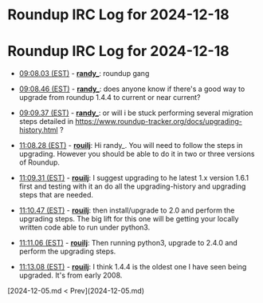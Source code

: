 # Roundup IRC Log for 2024-12-18 #
# Roundup IRC Log for 2024-12-18
* <a href="#09:08.03" id="09:08.03">09:08.03 (EST)</a> - __[randy_](https://github.com/randy_)__: roundup gang

* <a href="#09:08.46" id="09:08.46">09:08.46 (EST)</a> - __[randy_](https://github.com/randy_)__: does anyone know if there's a good way to upgrade from roundup 1.4.4 to current or near current?
* <a href="#09:09.37" id="09:09.37">09:09.37 (EST)</a> - __[randy_](https://github.com/randy_)__: or will i be stuck performing several migration steps detailed in <https://www.roundup-tracker.org/docs/upgrading-history.html> ?

* <a href="#11:08.28" id="11:08.28">11:08.28 (EST)</a> - __[rouilj](https://github.com/rouilj)__: Hi randy_. You will need to follow the steps in upgrading. However you should be able to do it in two or three versions of Roundup.

* <a href="#11:09.31" id="11:09.31">11:09.31 (EST)</a> - __[rouilj](https://github.com/rouilj)__: I suggest upgrading to he latest 1.x version 1.6.1 first and testing with it an do all the upgrading-history and upgrading steps that are needed.

* <a href="#11:10.47" id="11:10.47">11:10.47 (EST)</a> - __[rouilj](https://github.com/rouilj)__: then install/upgrade to 2.0 and perform the upgrading steps. The big lift for this one will be getting your locally written code able to run under python3.

* <a href="#11:11.06" id="11:11.06">11:11.06 (EST)</a> - __[rouilj](https://github.com/rouilj)__: Then running python3, upgrade to 2.4.0 and perform the upgrading steps.

* <a href="#11:13.08" id="11:13.08">11:13.08 (EST)</a> - __[rouilj](https://github.com/rouilj)__: I think 1.4.4 is the oldest one I have seen being upgraded. It's from early 2008.

<div class="inpage-footer">
[2024-12-05.md < Prev](2024-12-05.md)
</div>

